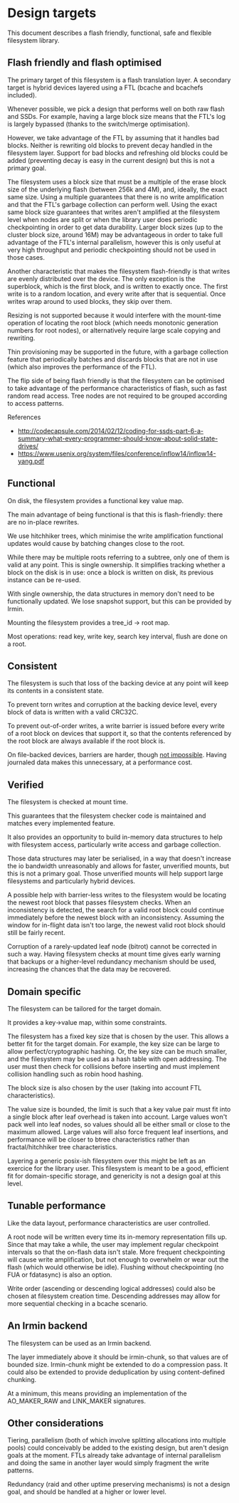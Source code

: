 
# Design targets

This document describes a flash friendly, functional, safe and flexible
filesystem library.

## Flash friendly and flash optimised

The primary target of this filesystem is a flash translation layer.
A secondary target is hybrid devices layered using a FTL (bcache and
bcachefs included).

Whenever possible, we pick a design that performs well on both raw flash and
SSDs.   For example, having a large block size means that the FTL's log is
largely bypassed (thanks to the switch/merge optimisation).

However, we take advantage of the FTL by assuming that it handles bad blocks.
Neither is rewriting old blocks to prevent decay handled in the filesystem
layer.  Support for bad blocks and refreshing old blocks could be added
(preventing decay is easy in the current design) but this is not a primary
goal.

The filesystem uses a block size that must be a multiple of the erase block
size of the underlying flash (between 256k and 4M), and, ideally, the exact
same size.
Using a multiple guarantees that there is no write amplification and that the
FTL's garbage collection can perform well.
Using the exact same block size guarantees that writes aren't amplified at the
filesystem level when nodes are split or when the library user does periodic
checkpointing in order to get data durability.
Larger block sizes (up to the cluster block size, around 16M) may be
advantageous in order to take full advantage of the FTL's internal parallelism,
however this is only useful at very high throughput and periodic checkpointing
should not be used in those cases.

Another characteristic that makes the filesystem flash-friendly is that writes
are evenly distributed over the device.  The only exception is the superblock,
which is the first block, and is written to exactly once.  The first write is
to a random location, and every write after that is sequential.  Once writes
wrap around to used blocks, they skip over them.

Resizing is not supported because it would interfere with the mount-time
operation of locating the root block (which needs monotonic generation
numbers for root nodes), or alternatively require large scale copying and
rewriting.

Thin provisioning may be supported in the future, with a garbage collection
feature that periodically batches and discards blocks that are not in use
(which also improves the performance of the FTL).

The flip side of being flash friendly is that the filesystem can be optimised
to take advantage of the performance characteristics of flash, such as fast
random read access.  Tree nodes are not required to be grouped according to
access patterns.

References

* http://codecapsule.com/2014/02/12/coding-for-ssds-part-6-a-summary-what-every-programmer-should-know-about-solid-state-drives/
* https://www.usenix.org/system/files/conference/inflow14/inflow14-yang.pdf

## Functional

On disk, the filesystem provides a functional key value map.

The main advantage of being functional is that this is flash-friendly: there
are no in-place rewrites.

We use hitchhiker trees, which minimise the write amplification functional
updates would cause by batching changes close to the root.

While there may be multiple roots referring to a subtree, only one of them is
valid at any point.  This is single ownership.  It simplifies tracking
whether a block on the disk is in use: once a block is written on disk, its
previous instance can be re-used.

With single ownership, the data structures in memory don't need to be
functionally updated.  We lose snapshot support, but this can be provided
by Irmin.

Mounting the filesystem provides a tree_id -> root map.

Most operations: read key, write key, search key interval, flush are done on a root.

## Consistent

The filesystem is such that loss of the backing device at any point will
keep its contents in a consistent state.

To prevent torn writes and corruption at the backing device level, every block
of data is written with a valid CRC32C.

To prevent out-of-order writes, a write barrier is issued before every write
of a root block on devices that support it, so that the contents referenced
by the root block are always available if the root block is.

On file-backed devices, barriers are harder, though [not
impossible](https://lwn.net/Articles/667788/ "see discussion").  Having
journaled data makes this unnecessary, at a performance cost.

## Verified

The filesystem is checked at mount time.

This guarantees that the filesystem checker code is maintained and matches
every implemented feature.

It also provides an opportunity to build in-memory data structures to help
with filesystem access, particularly write access and garbage collection.

Those data structures may later be serialised, in a way that doesn't increase
the io bandwidth unreasonably and allows for faster, unverified mounts, but
this is not a primary goal.  Those unverified mounts will help support large
filesystems and particularly hybrid devices.

A possible help with barrier-less writes to the filesystem would be locating
the newest root block that passes filesystem checks.  When an inconsistency is
detected, the search for a valid root block could continue immediately before
the newest block with an inconsistency.  Assuming the window for in-flight data
isn't too large, the newest valid root block should still be fairly recent.

Corruption of a rarely-updated leaf node (bitrot) cannot be corrected in such a way.
Having filesystem checks at mount time gives early warning that backups or a
higher-level redundancy mechanism should be used, increasing the chances that
the data may be recovered.

## Domain specific

The filesystem can be tailored for the target domain.

It provides a key->value map, within some constraints.

The filesystem has a fixed key size that is chosen by the user.
This allows a better fit for the target domain.  For example,
the key size can be large to allow perfect/cryptographic hashing.
Or, the key size can be much smaller, and the filesystem may be
used as a hash table with open addressing.  The user must then
check for collisions before inserting and must implement
collision handling such as robin hood hashing.

The block size is also chosen by the user (taking into account FTL
characteristics).

The value size is bounded, the limit is such that a key value pair must
fit into a single block after leaf overhead is taken into account.
Large values won't pack well into leaf nodes, so values should all be
either small or close to the maximum allowed.  Large values will also
force frequent leaf insertions, and performance will be closer to btree
characteristics rather than fractal/hitchhiker tree characteristics.

Layering a generic posix-ish filesystem over this might be left as an exercice
for the library user.  This filesystem is meant to be a good, efficient fit for
domain-specific storage, and genericity is not a design goal at this level.

## Tunable performance

Like the data layout, performance characteristics are user controlled.

A root node will be written every time its in-memory representation fills up.
Since that may take a while, the user may implement regular checkpoint
intervals so that the on-flash data isn't stale.  More frequent checkpointing
will cause write amplification, but not enough to overwhelm or wear out the
flash (which would otherwise be idle).  Flushing without checkpointing (no FUA
or fdatasync) is also an option.

Write order (ascending or descending logical addresses) could also be chosen
at filesystem creation time.  Descending addresses may allow for more
sequential checking in a bcache scenario.

## An Irmin backend

The filesystem can be used as an Irmin backend.

The layer immediately above it should be irmin-chunk, so that values are of
bounded size.  Irmin-chunk might be extended to do a compression pass.  It
could also be extended to provide deduplication by using content-defined
chunking.

At a minimum, this means providing an implementation of the AO_MAKER_RAW and
LINK_MAKER signatures.

## Other considerations

Tiering, parallelism (both of which involve splitting allocations into multiple
pools) could conceivably be added to the existing design, but aren't design
goals at the moment.  FTLs already take advantage of internal parallelism and
doing the same in another layer would simply fragment the write patterns.

Redundancy (raid and other uptime preserving mechanisms) is not a design goal,
and should be handled at a higher or lower level.
